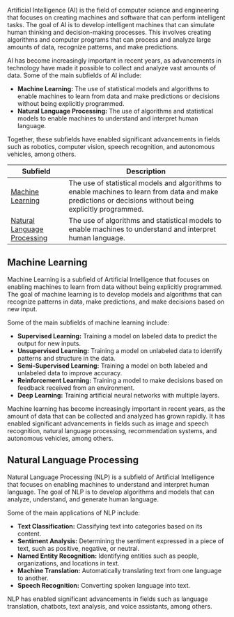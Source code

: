 Artificial Intelligence (AI) is the field of computer science and engineering that focuses on creating machines and software that can perform intelligent tasks. The goal of AI is to develop intelligent machines that can simulate human thinking and decision-making processes. This involves creating algorithms and computer programs that can process and analyze large amounts of data, recognize patterns, and make predictions.

AI has become increasingly important in recent years, as advancements in technology have made it possible to collect and analyze vast amounts of data. Some of the main subfields of AI include:

-   **Machine Learning:** The use of statistical models and algorithms to enable machines to learn from data and make predictions or decisions without being explicitly programmed.
-   **Natural Language Processing:** The use of algorithms and statistical models to enable machines to understand and interpret human language.

Together, these subfields have enabled significant advancements in fields such as robotics, computer vision, speech recognition, and autonomous vehicles, among others.

|Subfield|Description|
|---|---|
|[Machine Learning](./Machine%20Learning/Machine%20Learning%20Overview.md)|The use of statistical models and algorithms to enable machines to learn from data and make predictions or decisions without being explicitly programmed.|
|[Natural Language Processing](./Natural%20Language%20Processing/Natural%20Language%20Processing%20Overview.md)|The use of algorithms and statistical models to enable machines to understand and interpret human language.|

## Machine Learning 

Machine Learning is a subfield of Artificial Intelligence that focuses on enabling machines to learn from data without being explicitly programmed. The goal of machine learning is to develop models and algorithms that can recognize patterns in data, make predictions, and make decisions based on new input.

Some of the main subfields of machine learning include:

-   **Supervised Learning:** Training a model on labeled data to predict the output for new inputs.
-   **Unsupervised Learning:** Training a model on unlabeled data to identify patterns and structure in the data.
-   **Semi-Supervised Learning:** Training a model on both labeled and unlabeled data to improve accuracy.
-   **Reinforcement Learning:** Training a model to make decisions based on feedback received from an environment.
-   **Deep Learning:** Training artificial neural networks with multiple layers.

Machine learning has become increasingly important in recent years, as the amount of data that can be collected and analyzed has grown rapidly. It has enabled significant advancements in fields such as image and speech recognition, natural language processing, recommendation systems, and autonomous vehicles, among others.

## Natural Language Processing

Natural Language Processing (NLP) is a subfield of Artificial Intelligence that focuses on enabling machines to understand and interpret human language. The goal of NLP is to develop algorithms and models that can analyze, understand, and generate human language.

Some of the main applications of NLP include:

-   **Text Classification:** Classifying text into categories based on its content.
-   **Sentiment Analysis:** Determining the sentiment expressed in a piece of text, such as positive, negative, or neutral.
-   **Named Entity Recognition:** Identifying entities such as people, organizations, and locations in text.
-   **Machine Translation:** Automatically translating text from one language to another.
-   **Speech Recognition:** Converting spoken language into text.

NLP has enabled significant advancements in fields such as language translation, chatbots, text analysis, and voice assistants, among others.